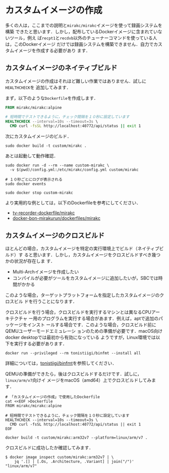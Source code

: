 # カスタムイメージの作成

多くの人は，ここまでの説明と`mirakc/mirakc`イメージを使って録画システムを構築
できたと思います．しかし，配布しているDockerイメージに含まれていないツール，例え
ば`recpt1`と`recdvb`以外のチューナーコマンドを使っている人は，このDockerイメージ
だけでは録画システムを構築できません．自力でカスタムイメージを作成する必要があり
ます．

## カスタムイメージのネイティブビルド

カスタムイメージの作成はそれほど難しい作業ではありません．試しに`HEALTHCHECK`を
追加してみます．

まず，以下のような`Dockerfile`を作成します．

```Dockerfile
FROM mirakc/mirakc:alpine

# 短時間でテストできるように，チェック間隔を１０秒に設定しています
HEALTHCHECK --interval=10s --timeout=3s \
  CMD curl -fsSL http://localhost:40772/api/status || exit 1
```

次にカスタムイメージのビルド．

```shell
sudo docker build -t custom/mirakc .
```

あとは起動して動作確認．

```shell
sudo docker run -d --rm --name custom-mirakc \
  -v $(pwd)/config.yml:/etc/mirakc/config.yml custom/mirakc

# １０秒ごとにログが表示される
sudo docker events

sudo docker stop custom-mirakc
```

より実用的な例としては，以下のDockerfileを参考にしてください．

* [tv-recorder-dockerfile/mirakc](https://github.com/collelog/tv-recorder-dockerfile/tree/master/mirakc)
* [docker-bon-mirakurun/dockerfiles/mirakc](https://github.com/68fpjc/docker-bon-mirakurun/blob/master/dockerfiles/mirakc)

## カスタムイメージのクロスビルド

ほとんどの場合，カスタムイメージを特定の実行環境上でビルド（ネイティブビルド）す
ると思います．しかし，カスタムイメージをクロスビルドすべき幾つかの状況が存在しま
す．

* Multi-Archイメージを作成したい
* コンパイルが必要がツールをカスタムイメージに追加したいが，SBCでは時間がかかる

このような場合，ターゲットプラットフォームを指定したカスタムイメージのクロスビル
ドを行うことになります．

クロスビルドを行う場合，クロスビルドを実行するマシンとは異なるCPUアーキテクチャ
ー用のプログラムを実行する場合があます．例えば，aptで追加のパッケージをインスト
ールする場合です．このような場合，クロスビルド前にQEMUユーザーモードエミュレーシ
ョンのための準備が必要です．macOS向けdocker desktopでは最初から有効になっている
ようですが，Linux環境では以下を実行する必要があります．

```shell
docker run --privileged --rm tonistiigi/binfmt --install all
```

詳細については，[tonistiigi/binfmt]を参照してください．

QEMUの準備ができたら，後はクロスビルドするだけです．試しに，`linux/arm/v7`向けイ
メージをmacOS（amd64）上でクロスビルドしてみます．

```shell
# 「カスタムイメージの作成」で使用したDockerfile
cat <<EOF >Dockerfile
FROM mirakc/mirakc:alpine

# 短時間でテストできるように，チェック間隔を１０秒に設定しています
HEALTHCHECK --interval=10s --timeout=3s \
  CMD curl -fsSL http://localhost:40772/api/status || exit 1
EOF

docker build -t custom/mirakc:arm32v7 --platform=linux/arm/v7 .
```

クロスビルドに成功したか確認してみます．

```console
$ docker image inspect custom/mirakc:arm32v7 | \
    jq '.[] | [.Os, .Architecture, .Variant] | join("/")'
"linux/arm/v7"
```

[tonistiigi/binfmt]: https://hub.docker.com/r/tonistiigi/binfmt
